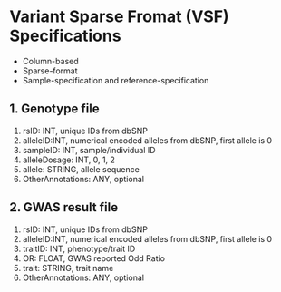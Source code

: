 # Variant Sparse Fromat (VSF) Specifications

  - Column-based
  - Sparse-format
  - Sample-specification and reference-specification

## 1. Genotype file

  1. rsID: INT, unique IDs from dbSNP
  2. alleleID:INT, numerical encoded alleles from dbSNP, first allele is 0
  3. sampleID: INT, sample/individual ID
  4. alleleDosage: INT, 0, 1, 2
  5. allele: STRING, allele sequence
  6. OtherAnnotations: ANY, optional

## 2. GWAS result file  

  1. rsID: INT, unique IDs from dbSNP
  2. alleleID:INT, numerical encoded alleles from dbSNP, first allele is 0
  3. traitID: INT, phenotype/trait ID
  4. OR: FLOAT, GWAS reported Odd Ratio
  5. trait: STRING, trait name
  6. OtherAnnotations: ANY, optional